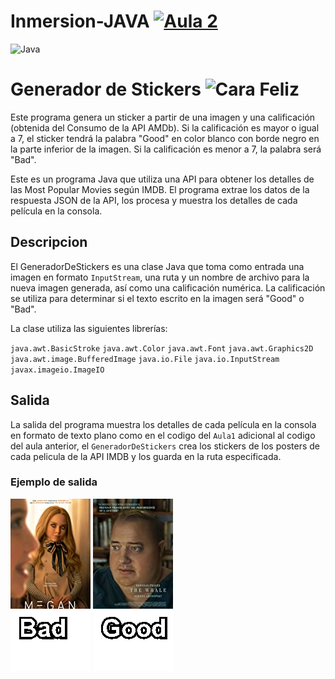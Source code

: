 # Inmersion-JAVA [![Aula 2](https://img.shields.io/badge/Aula%202-%F0%9F%8D%B5-blueviolet?style=for-the-badge&logo=java)](https://es.wikipedia.org/wiki/Java)

![Java](https://img.shields.io/badge/Java-007396?logo=java&logoColor=white)





# Generador de Stickers ![Cara Feliz](https://img.shields.io/badge/-😊-brightgreen?style=flat-square&logoColor=white)


Este programa genera un sticker a partir de una imagen y una calificación (obtenida del Consumo de la API AMDb). Si la calificación es mayor o igual a 7, el sticker tendrá la palabra "Good" en color blanco con borde negro en la parte inferior de la imagen. Si la calificación es menor a 7, la palabra será "Bad".


Este es un programa Java que utiliza una API para obtener los detalles de las Most Popular Movies según IMDB. El programa extrae los datos de la respuesta JSON de la API, los procesa y muestra los detalles de cada película en la consola.

## Descripcion 
El GeneradorDeStickers es una clase Java que toma como entrada una imagen en formato `InputStream`, una ruta y un nombre de archivo para la nueva imagen generada, así como una calificación numérica. La calificación se utiliza para determinar si el texto escrito en la imagen será "Good" o "Bad". 

La clase utiliza las siguientes librerías:

`java.awt.BasicStroke`
`java.awt.Color`
`java.awt.Font`
`java.awt.Graphics2D`
`java.awt.image.BufferedImage`
`java.io.File`
`java.io.InputStream`
`javax.imageio.ImageIO`

## Salida

La salida del programa muestra los detalles de cada película en la consola en formato de texto plano como en el codigo del `Aula1`
adicional al codigo del aula anterior, el `GeneradorDeStickers` crea los stickers de los posters de cada pelicula de la API IMDB y los guarda en 
la ruta especificada.


### Ejemplo de salida
![STK M3GAN](src/imagenes/STK%20M3GAN.png)
![STK THEWHALE](src/imagenes/STK%20The%20Whale.png)


